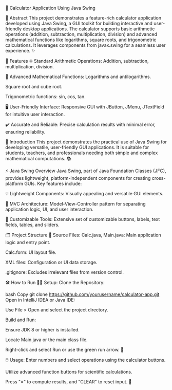 🧮 Calculator Application Using Java Swing

🚀 Abstract
This project demonstrates a feature-rich calculator application developed using Java Swing, a GUI toolkit for building interactive and user-friendly desktop applications. The calculator supports basic arithmetic operations (addition, subtraction, multiplication, division) and advanced mathematical functions like logarithms, square roots, and trigonometric calculations. It leverages components from javax.swing for a seamless user experience. ✨

🌟 Features
➕ Standard Arithmetic Operations:
Addition, subtraction, multiplication, division.

🔬 Advanced Mathematical Functions:
Logarithms and antilogarithms.

Square root and cube root.

Trigonometric functions: sin, cos, tan.

🖥️ User-Friendly Interface:
Responsive GUI with JButton, JMenu, JTextField for intuitive user interaction.

✔️ Accurate and Reliable:
Precise calculation results with minimal error, ensuring reliability.

📖 Introduction
This project demonstrates the practical use of Java Swing for developing versatile, user-friendly GUI applications. It is suitable for students, teachers, and professionals needing both simple and complex mathematical computations. 📚

⚡ Java Swing Overview
Java Swing, part of Java Foundation Classes (JFC), provides lightweight, platform-independent components for creating cross-platform GUIs. Key features include:

💡 Lightweight Components: Visually appealing and versatile GUI elements.

🧩 MVC Architecture: Model-View-Controller pattern for separating application logic, UI, and user interaction.

🎨 Customizable Tools: Extensive set of customizable buttons, labels, text fields, tables, and sliders.

🗂️ Project Structure
📄 Source Files:
Calc.java, Main.java: Main application logic and entry point.

Calc.form: UI layout file.

XML files: Configuration or UI data storage.

.gitignore: Excludes irrelevant files from version control.

🛠️ How to Run
🧑‍💻 Setup:
Clone the Repository:

bash
Copy
git clone https://github.com/yourusername/calculator-app.git
Open in IntelliJ IDEA or Java IDE:

Use File > Open and select the project directory.

Build and Run:

Ensure JDK 8 or higher is installed.

Locate Main.java or the main class file.

Right-click and select Run or use the green run arrow. 🚀

🖱️ Usage:
Enter numbers and select operations using the calculator buttons.

Utilize advanced function buttons for scientific calculations.

Press "=" to compute results, and "CLEAR" to reset input. 🔄
